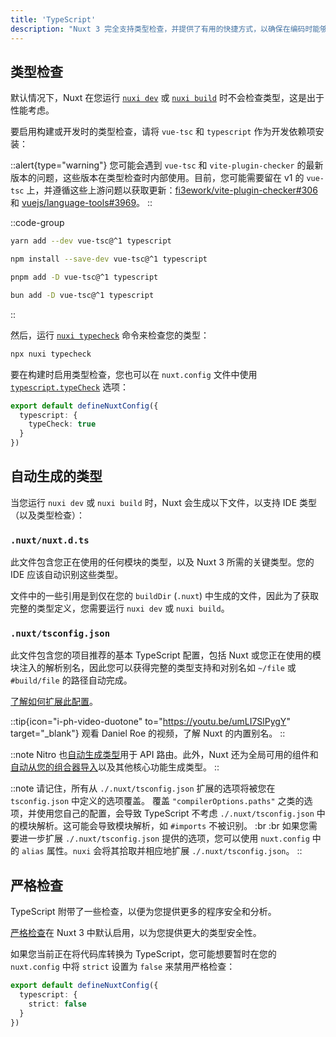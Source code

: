 ```yaml
---
title: 'TypeScript'
description: "Nuxt 3 完全支持类型检查，并提供了有用的快捷方式，以确保在编码时能够访问到准确的类型信息。"
---
```


## 类型检查

默认情况下，Nuxt 在您运行 [`nuxi dev`](/docs/api/commands/dev) 或 [`nuxi build`](/docs/api/commands/build) 时不会检查类型，这是出于性能考虑。

要启用构建或开发时的类型检查，请将 `vue-tsc` 和 `typescript` 作为开发依赖项安装：

::alert{type="warning"}
您可能会遇到 `vue-tsc` 和 `vite-plugin-checker` 的最新版本的问题，这些版本在类型检查时内部使用。目前，您可能需要留在 v1 的 `vue-tsc` 上，并遵循这些上游问题以获取更新：[fi3ework/vite-plugin-checker#306](https://github.com/fi3ework/vite-plugin-checker/issues/306) 和 [vuejs/language-tools#3969](https://github.com/vuejs/language-tools/issues/3969)。
::

::code-group

  ```bash [yarn]
  yarn add --dev vue-tsc@^1 typescript
  ```

  ```bash [npm]
  npm install --save-dev vue-tsc@^1 typescript
  ```

  ```bash [pnpm]
  pnpm add -D vue-tsc@^1 typescript
  ```

  ```bash [bun]
  bun add -D vue-tsc@^1 typescript
  ```

::

然后，运行 [`nuxi typecheck`](/docs/api/commands/typecheck) 命令来检查您的类型：

```bash [Terminal]
npx nuxi typecheck
```

要在构建时启用类型检查，您也可以在 `nuxt.config` 文件中使用 [`typescript.typeCheck`](/docs/api/nuxt-config#typecheck) 选项：

```ts twoslash [nuxt.config.ts]
export default defineNuxtConfig({
  typescript: {
    typeCheck: true
  }
})
```

## 自动生成的类型

当您运行 `nuxi dev` 或 `nuxi build` 时，Nuxt 会生成以下文件，以支持 IDE 类型（以及类型检查）：

### `.nuxt/nuxt.d.ts`

此文件包含您正在使用的任何模块的类型，以及 Nuxt 3 所需的关键类型。您的 IDE 应该自动识别这些类型。

文件中的一些引用是到仅在您的 `buildDir` (`.nuxt`) 中生成的文件，因此为了获取完整的类型定义，您需要运行 `nuxi dev` 或 `nuxi build`。

### `.nuxt/tsconfig.json`

此文件包含您的项目推荐的基本 TypeScript 配置，包括 Nuxt 或您正在使用的模块注入的解析别名，因此您可以获得完整的类型支持和对别名如 `~/file` 或 `#build/file` 的路径自动完成。

[了解如何扩展此配置](/docs/guide/directory-structure/tsconfig)。

::tip{icon="i-ph-video-duotone" to="https://youtu.be/umLI7SlPygY" target="_blank"}
观看 Daniel Roe 的视频，了解 Nuxt 的内置别名。
::

::note
Nitro 也[自动生成类型](/docs/guide/concepts/server-engine#typed-api-routes)用于 API 路由。此外，Nuxt 还为全局可用的组件和[自动从您的组合器导入](/docs/guide/directory-structure/composables)以及其他核心功能生成类型。
::

::note
请记住，所有从 `./.nuxt/tsconfig.json` 扩展的选项将被您在 `tsconfig.json` 中定义的选项覆盖。
覆盖 `"compilerOptions.paths"` 之类的选项，并使用您自己的配置，会导致 TypeScript 不考虑 `./.nuxt/tsconfig.json` 中的模块解析。这可能会导致模块解析，如 `#imports` 不被识别。
:br :br
如果您需要进一步扩展 `./.nuxt/tsconfig.json` 提供的选项，您可以使用 `nuxt.config` 中的 `alias` 属性。`nuxi` 会将其拾取并相应地扩展 `./.nuxt/tsconfig.json`。
::

## 严格检查

TypeScript 附带了一些检查，以便为您提供更多的程序安全和分析。

[严格检查](https://www.typescriptlang.org/docs/handbook/migrating-from-javascript.html#getting-stricter-checks)在 Nuxt 3 中默认启用，以为您提供更大的类型安全性。

如果您当前正在将代码库转换为 TypeScript，您可能想要暂时在您的 `nuxt.config` 中将 `strict` 设置为 `false` 来禁用严格检查：

```ts twoslash [nuxt.config.ts]
export default defineNuxtConfig({
  typescript: {
    strict: false
  }
})
```

